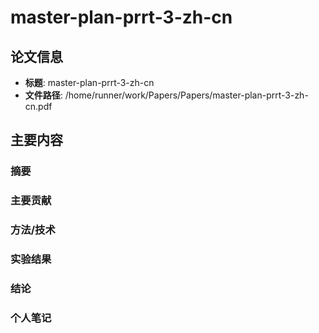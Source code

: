 # master-plan-prrt-3-zh-cn

## 论文信息
- **标题**: master-plan-prrt-3-zh-cn
- **文件路径**: /home/runner/work/Papers/Papers/master-plan-prrt-3-zh-cn.pdf

## 主要内容

### 摘要


### 主要贡献


### 方法/技术


### 实验结果


### 结论


### 个人笔记


